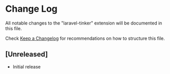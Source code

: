 # Change Log

All notable changes to the "laravel-tinker" extension will be documented in this file.

Check [Keep a Changelog](http://keepachangelog.com/) for recommendations on how to structure this file.

## [Unreleased]

- Initial release